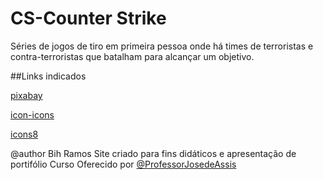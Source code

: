 # CS-Counter Strike
Séries de jogos de tiro em primeira pessoa onde há times de terroristas e contra-terroristas que batalham para alcançar um objetivo. 


##Links indicados

[pixabay](https://pixabay.com/pt/images/search/counter%20strike/) 

[icon-icons](https://icon-icons.com/search/icons/strike)

[icons8](https://icons8.com.br/icons/set/counter-strike)

@author Bih Ramos
Site criado para fins didáticos e apresentação de portifólio
Curso Oferecido por [@ProfessorJosedeAssis](https://www.youtube.com/@ProfessorJosedeAssis)
